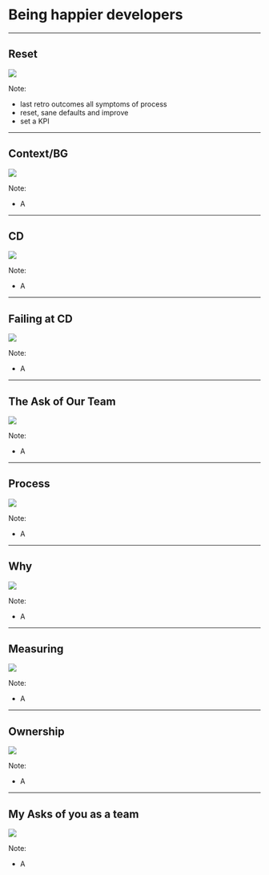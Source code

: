 # Being happier developers

---

## Reset

![](assets/img/reset.png)

Note: 
- last retro outcomes all symptoms of process
- reset, sane defaults and improve
- set a KPI

---

## Context/BG

![](assets/img/history.jpg)

Note: 
- A

---

## CD

![](assets/img/train.jpg)

Note: 
- A

---

## Failing at CD

![](assets/img/crash.jpg)

Note: 
- A

---

## The Ask of Our Team

![](assets/img/ask.jpg)

Note: 
- A

---

## Process

![](assets/img/train.jpg)

Note: 
- A


---

## Why

![](assets/img/why.jpg)

Note: 
- A

---

## Measuring

![](assets/img/measure.jpg)

Note: 
- A


---

## Ownership

![](assets/img/ownership.jpg)

Note: 
- A


---

## My Asks of you as a team

![](assets/img/teamask.png)

Note: 
- A



